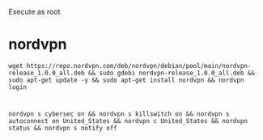 Execute as root

# nordvpn

    wget https://repo.nordvpn.com/deb/nordvpn/debian/pool/main/nordvpn-release_1.0.0_all.deb && sudo gdebi nordvpn-release_1.0.0_all.deb && sudo apt-get update -y && sudo apt-get install nordvpn && nordvpn login
#
#
#
    nordvpn s cybersec on && nordvpn s killswitch on && nordvpn s autoconnect on United_States && nordvpn c United_States && nordvpn status && nordvpn s notify off
    
    

